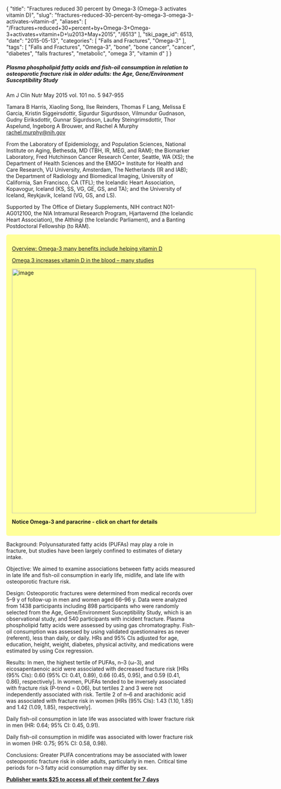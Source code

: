 {
    "title": "Fractures reduced 30 percent by Omega-3 (Omega-3 activates vitamin D)",
    "slug": "fractures-reduced-30-percent-by-omega-3-omega-3-activates-vitamin-d",
    "aliases": [
        "/Fractures+reduced+30+percent+by+Omega-3+Omega-3+activates+vitamin+D+\u2013+May+2015",
        "/6513"
    ],
    "tiki_page_id": 6513,
    "date": "2015-05-13",
    "categories": [
        "Falls and Fractures",
        "Omega-3"
    ],
    "tags": [
        "Falls and Fractures",
        "Omega-3",
        "bone",
        "bone cancer",
        "cancer",
        "diabetes",
        "falls fractures",
        "metabolic",
        "omega 3",
        "vitamin d"
    ]
}


##### Plasma phospholipid fatty acids and fish-oil consumption in relation to osteoporotic fracture risk in older adults: the Age, Gene/Environment Susceptibility Study

Am J Clin Nutr May 2015 vol. 101 no. 5 947-955

Tamara B Harris, Xiaoling Song, Ilse Reinders, Thomas F Lang, Melissa E Garcia, Kristin Siggeirsdottir, Sigurdur Sigurdsson, Vilmundur Gudnason, Gudny Eiriksdottir, Gunnar Sigurdsson, Laufey Steingrimsdottir, Thor Aspelund, Ingeborg A Brouwer, and Rachel A Murphy rachel.murphy@nih.gov

From the Laboratory of Epidemiology, and Population Sciences, National Institute on Aging, Bethesda, MD (TBH, IR, MEG, and RAM); the Biomarker Laboratory, Fred Hutchinson Cancer Research Center, Seattle, WA (XS); the Department of Health Sciences and the EMGO+ Institute for Health and Care Research, VU University, Amsterdam, The Netherlands (IR and IAB); the Department of Radiology and Biomedical Imaging, University of California, San Francisco, CA (TFL); the Icelandic Heart Association, Kopavogur, Iceland (KS, SS, VG, GE, GS, and TA); and the University of Iceland, Reykjavik, Iceland (VG, GS, and LS).

Supported by The Office of Dietary Supplements, NIH contract N01-AG012100, the NIA Intramural Research Program, Hjartavernd (the Icelandic Heart Association), the Althingi (the Icelandic Parliament), and a Banting Postdoctoral Fellowship (to RAM).

<div class="border" style="background-color:#FF9;padding:15px;margin:10px 0;border-radius:5px;width:700px">

[Overview: Omega-3 many benefits include helping vitamin D](/posts/overview-omega-3-many-benefits-include-helping-vitamin-d)

[Omega 3 increases vitamin D in the blood – many studies](/posts/omega-3-increases-vitamin-d-in-the-blood-many-studies)

<img src="/attachments/d3.mock.jpg" alt="image" width="650"> 

 **Notice Omega-3 and paracrine - click on chart for details** 

</div>

Background: Polyunsaturated fatty acids (PUFAs) may play a role in fracture, but studies have been largely confined to estimates of dietary intake.

Objective: We aimed to examine associations between fatty acids measured in late life and fish-oil consumption in early life, midlife, and late life with osteoporotic fracture risk.

Design: Osteoporotic fractures were determined from medical records over 5–9 y of follow-up in men and women aged 66–96 y. Data were analyzed from 1438 participants including 898 participants who were randomly selected from the Age, Gene/Environment Susceptibility Study, which is an observational study, and 540 participants with incident fracture. Plasma phospholipid fatty acids were assessed by using gas chromatography. Fish-oil consumption was assessed by using validated questionnaires as never (referent), less than daily, or daily. HRs and 95% CIs adjusted for age, education, height, weight, diabetes, physical activity, and medications were estimated by using Cox regression.

Results: In men, the highest tertile of PUFAs, n–3 (ω-3), and eicosapentaenoic acid were associated with decreased fracture risk <span>[HRs (95% CIs): 0.60 (95% CI: 0.41, 0.89), 0.66 (0.45, 0.95), and 0.59 (0.41, 0.86), respectively]</span>. In women, PUFAs tended to be inversely associated with fracture risk (P-trend = 0.06), but tertiles 2 and 3 were not independently associated with risk. Tertile 2 of n–6 and arachidonic acid was associated with fracture risk in women <span>[HRs (95% CIs): 1.43 (1.10, 1.85) and 1.42 (1.09, 1.85), respectively]</span>. 

Daily fish-oil consumption in late life was associated with lower fracture risk in men (HR: 0.64; 95% CI: 0.45, 0.91). 

Daily fish-oil consumption in midlife was associated with lower fracture risk in women (HR: 0.75; 95% CI: 0.58, 0.98).

Conclusions: Greater PUFA concentrations may be associated with lower osteoporotic fracture risk in older adults, particularly in men. Critical time periods for n–3 fatty acid consumption may differ by sex.

 **[Publisher wants $25 to access all of their content for 7 days](http://ajcn.nutrition.org/content/101/5/947.full.pdf+html)**